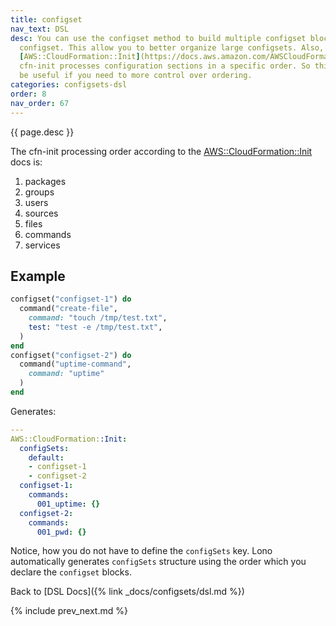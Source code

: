 ```yaml
---
title: configset
nav_text: DSL
desc: You can use the configset method to build multiple configset blocks within one
  configset. This allow you to better organize large configsets. Also, as noted in
  [AWS::CloudFormation::Init](https://docs.aws.amazon.com/AWSCloudFormation/latest/UserGuide/aws-resource-init.html),
  cfn-init processes configuration sections in a specific order. So this can also
  be useful if you need to more control over ordering.
categories: configsets-dsl
order: 8
nav_order: 67
---
```


{{ page.desc }}

The cfn-init processing order according to the [AWS::CloudFormation::Init
](https://docs.aws.amazon.com/AWSCloudFormation/latest/UserGuide/aws-resource-init.html) docs is:

1. packages
2. groups
3. users
4. sources
5. files
6. commands
7. services

## Example

```ruby
configset("configset-1") do
  command("create-file",
    command: "touch /tmp/test.txt",
    test: "test -e /tmp/test.txt",
  )
end
configset("configset-2") do
  command("uptime-command",
    command: "uptime"
  )
end
```

Generates:

```yaml
---
AWS::CloudFormation::Init:
  configSets:
    default:
    - configset-1
    - configset-2
  configset-1:
    commands:
      001_uptime: {}
  configset-2:
    commands:
      001_pwd: {}
```

Notice, how you do not have to define the `configSets` key. Lono automatically generates `configSets` structure using the order which you declare the `configset` blocks.

Back to [DSL Docs]({% link _docs/configsets/dsl.md %})

{% include prev_next.md %}

